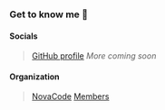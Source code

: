 ### Get to know me 🤔

#### Socials
> [GitHub profile](https://github.com/iLoveBread-NovaCode/)
> *More coming soon*

#### Organization
> [NovaCode](https://github.com/NovaCode-Projects)
>   [Members](https://github.com/orgs/NovaCode-Projects/people)
